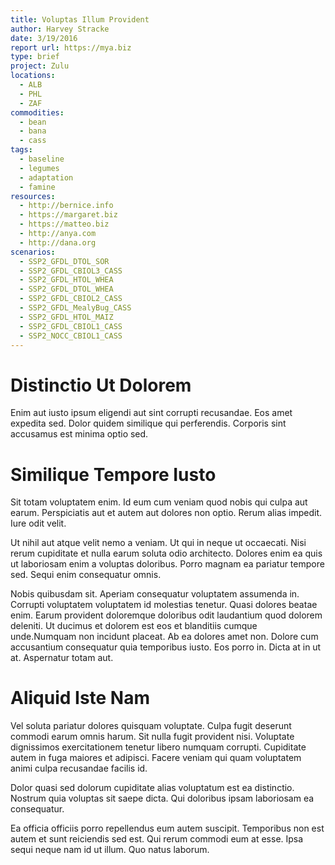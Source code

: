 ```yaml
---
title: Voluptas Illum Provident
author: Harvey Stracke
date: 3/19/2016
report url: https://mya.biz
type: brief
project: Zulu
locations:
  - ALB
  - PHL
  - ZAF
commodities:
  - bean
  - bana
  - cass
tags:
  - baseline
  - legumes
  - adaptation
  - famine
resources:
  - http://bernice.info
  - https://margaret.biz
  - https://matteo.biz
  - http://anya.com
  - http://dana.org
scenarios:
  - SSP2_GFDL_DTOL_SOR
  - SSP2_GFDL_CBIOL3_CASS
  - SSP2_GFDL_HTOL_WHEA
  - SSP2_GFDL_DTOL_WHEA
  - SSP2_GFDL_CBIOL2_CASS
  - SSP2_GFDL_MealyBug_CASS
  - SSP2_GFDL_HTOL_MAIZ
  - SSP2_GFDL_CBIOL1_CASS
  - SSP2_NOCC_CBIOL1_CASS
---
```

# Distinctio Ut Dolorem
Enim aut iusto ipsum eligendi aut sint corrupti recusandae. Eos amet expedita sed. Dolor quidem similique qui perferendis. Corporis sint accusamus est minima optio sed.

# Similique Tempore Iusto
Sit totam voluptatem enim. Id eum cum veniam quod nobis qui culpa aut earum. Perspiciatis aut et autem aut dolores non optio. Rerum alias impedit. Iure odit velit.
 Ut nihil aut atque velit nemo a veniam. Ut qui in neque ut occaecati. Nisi rerum cupiditate et nulla earum soluta odio architecto. Dolores enim ea quis ut laboriosam enim a voluptas doloribus. Porro magnam ea pariatur tempore sed. Sequi enim consequatur omnis.
 Nobis quibusdam sit. Aperiam consequatur voluptatem assumenda in. Corrupti voluptatem voluptatem id molestias tenetur. Quasi dolores beatae enim. Earum provident doloremque doloribus odit laudantium quod dolorem deleniti. Ut ducimus et dolorem est eos et blanditiis cumque unde.Numquam non incidunt placeat. Ab ea dolores amet non. Dolore cum accusantium consequatur quia temporibus iusto. Eos porro in. Dicta at in ut at. Aspernatur totam aut.

# Aliquid Iste Nam
Vel soluta pariatur dolores quisquam voluptate. Culpa fugit deserunt commodi earum omnis harum. Sit nulla fugit provident nisi. Voluptate dignissimos exercitationem tenetur libero numquam corrupti. Cupiditate autem in fuga maiores et adipisci. Facere veniam qui quam voluptatem animi culpa recusandae facilis id.
 Dolor quasi sed dolorum cupiditate alias voluptatum est ea distinctio. Nostrum quia voluptas sit saepe dicta. Qui doloribus ipsam laboriosam ea consequatur.
 Ea officia officiis porro repellendus eum autem suscipit. Temporibus non est autem et sunt reiciendis sed est. Qui rerum commodi eum at esse. Ipsa sequi neque nam id ut illum. Quo natus laborum.
